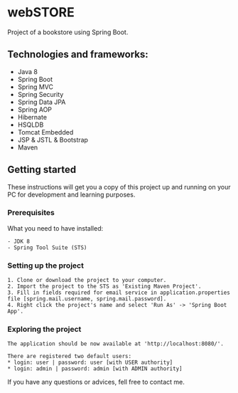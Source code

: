 # webSTORE
Project of a bookstore using Spring Boot.

## Technologies and frameworks:
* Java 8
* Spring Boot
* Spring MVC
* Spring Security
* Spring Data JPA
* Spring AOP
* Hibernate
* HSQLDB
* Tomcat Embedded
* JSP & JSTL & Bootstrap
* Maven

## Getting started
These instructions will get you a copy of this project up and running on your PC for development and learning purposes.


### Prerequisites

What you need to have installed:

```
- JDK 8
- Spring Tool Suite (STS)
```


### Setting up the project

```
1. Clone or download the project to your computer.
2. Import the project to the STS as 'Existing Maven Project'.
3. Fill in fields required for email service in application.properties file [spring.mail.username, spring.mail.password].
4. Right click the project's name and select 'Run As' -> 'Spring Boot App'.
```


### Exploring the project
```
The application should be now available at 'http://localhost:8080/'.

There are registered two default users:
* login: user | password: user [with USER authority]
* login: admin | password: admin [with ADMIN authority] 
```



If you have any questions or advices, fell free to contact me.